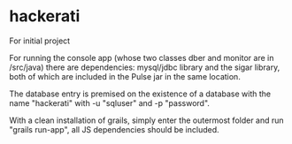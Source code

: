 hackerati
=========

For initial project

For running the console app (whose two classes dber and monitor are in /src/java) there are dependencies:
mysql/jdbc library and the sigar library, both of which are included in the Pulse jar in the same location. 

The database entry is premised on the existence of a database with the name "hackerati" with -u "sqluser" and -p "password". 

With a clean installation of grails, simply enter the outermost folder and run "grails run-app", all JS dependencies should be included.
